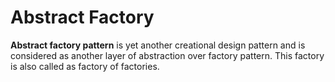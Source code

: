 # Abstract Factory

**Abstract factory pattern** is yet another creational design pattern and is considered as another layer of abstraction over factory pattern. This factory is also called as factory of factories.

